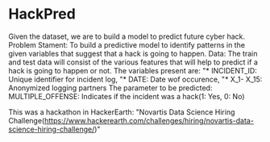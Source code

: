 # HackPred
Given the dataset, we are to build a model to predict future cyber hack.
Problem Stament: To build a predictive model to identify patterns in the given variables that suggest that a hack is going to happen.
Data: The train and test data will consist of the various features that will help to predict if a hack is going to happen or not.
 The variables present are:
    "* INCIDENT_ID: Unique identifier for incident log,
    "* DATE: Date wof occurence,
    "* X_1- X_15: Anonymized logging partners
 The parameter to be predicted:
   MULTIPLE_OFFENSE: Indicates if the incident was a hack(1: Yes, 0: No)

This was a hackathon in HackerEarth: 
"Novartis Data Science Hiring Challenge(https://www.hackerearth.com/challenges/hiring/novartis-data-science-hiring-challenge/)"
